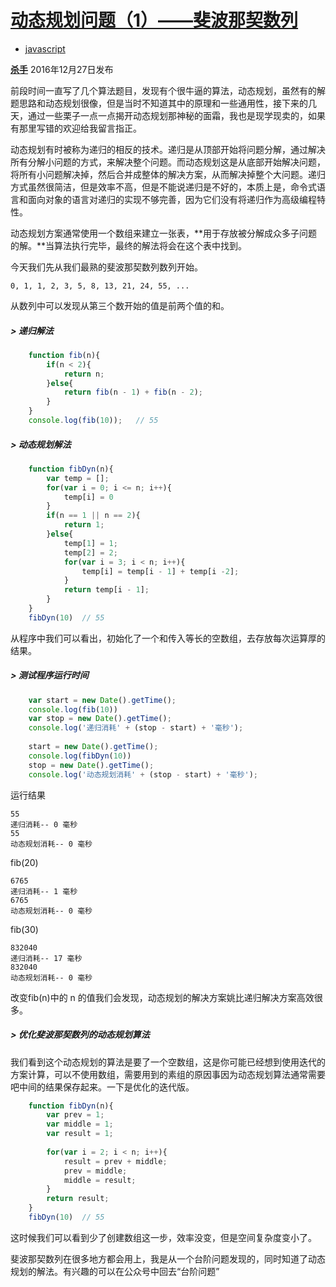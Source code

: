 # [动态规划问题（1）——斐波那契数列][0]

* [javascript][1]

[**杀手**][2] 2016年12月27日发布 



前段时间一直写了几个算法题目，发现有个很牛逼的算法，动态规划，虽然有的解题思路和动态规划很像，但是当时不知道其中的原理和一些通用性，接下来的几天，通过一些栗子一点一点揭开动态规划那神秘的面霜，我也是现学现卖的，如果有那里写错的欢迎给我留言指正。

动态规划有时被称为递归的相反的技术。递归是从顶部开始将问题分解，通过解决所有分解小问题的方式，来解决整个问题。而动态规划这是从底部开始解决问题，将所有小问题解决掉，然后合并成整体的解决方案，从而解决掉整个大问题。递归方式虽然很简洁，但是效率不高，但是不能说递归是不好的，本质上是，命令式语言和面向对象的语言对递归的实现不够完善，因为它们没有将递归作为高级编程特性。

动态规划方案通常使用一个数组来建立一张表，**用于存放被分解成众多子问题的解。**当算法执行完毕，最终的解法将会在这个表中找到。

今天我们先从我们最熟的斐波那契数列数列开始。

    0, 1, 1, 2, 3, 5, 8, 13, 21, 24, 55, ...

从数列中可以发现从第三个数开始的值是前两个值的和。

##### > 递归解法

```js
    function fib(n){
        if(n < 2){
            return n;
        }else{
            return fib(n - 1) + fib(n - 2);
        }
    }
    console.log(fib(10));   // 55
```

##### > 动态规划解法

```js
    function fibDyn(n){
        var temp = [];
        for(var i = 0; i <= n; i++){
            temp[i] = 0
        }
        if(n == 1 || n == 2){
            return 1;
        }else{
            temp[1] = 1;
            temp[2] = 2; 
            for(var i = 3; i < n; i++){
                temp[i] = temp[i - 1] + temp[i -2];
            }
            return temp[i - 1];
        }
    }
    fibDyn(10)  // 55
```

从程序中我们可以看出，初始化了一个和传入等长的空数组，去存放每次运算厚的结果。

##### > 测试程序运行时间

```js
    var start = new Date().getTime();
    console.log(fib(10))
    var stop = new Date().getTime();
    console.log('递归消耗' + (stop - start) + '毫秒');
    
    start = new Date().getTime();
    console.log(fibDyn(10))
    stop = new Date().getTime();
    console.log('动态规划消耗' + (stop - start) + '毫秒');
```

运行结果

    55
    递归消耗-- 0 毫秒
    55
    动态规划消耗-- 0 毫秒

fib(20)

    6765
    递归消耗-- 1 毫秒
    6765
    动态规划消耗-- 0 毫秒

fib(30)

    832040
    递归消耗-- 17 毫秒
    832040
    动态规划消耗-- 0 毫秒

改变fib(n)中的 n 的值我们会发现，动态规划的解决方案姚比递归解决方案高效很多。

##### > 优化斐波那契数列的动态规划算法

我们看到这个动态规划的算法是要了一个空数组，这是你可能已经想到使用迭代的方案计算，可以不使用数组，需要用到的素组的原因事因为动态规划算法通常需要吧中间的结果保存起来。一下是优化的迭代版。

```js
    function fibDyn(n){
        var prev = 1;
        var middle = 1;
        var result = 1;
    
        for(var i = 2; i < n; i++){
            result = prev + middle;
            prev = middle;
            middle = result;
        }
        return result;
    }
    fibDyn(10)  // 55
```

这时候我们可以看到少了创建数组这一步，效率没变，但是空间复杂度变小了。

斐波那契数列在很多地方都会用上，我是从一个台阶问题发现的，同时知道了动态规划的解法。有兴趣的可以在公众号中回去“台阶问题”

[0]: /a/1190000007927865
[1]: /t/javascript/blogs
[2]: /u/kiroader